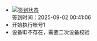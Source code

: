 - [![签到状态](https://github.com/womade/Cloud189-Actions/actions/workflows/main.yml/badge.svg?branch=main)](https://github.com/womade/Cloud189-Actions/actions/workflows/main.yml) <br> 签到时间：2025-09-02 00:41:06
- 开始执行帐号1
- 设备ID不存在，需要二次设备校验
